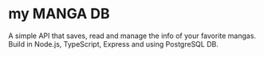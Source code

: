 # my MANGA DB

A simple API that saves, read and manage the info of your favorite mangas.
Build in Node.js, TypeScript, Express and using PostgreSQL DB.


